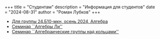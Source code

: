 +++
title = "Студентам"
description = "Информация для студентов"
date = "2024-08-31"
author = "Роман Лубков"
+++

- [Для группы 24.Б10-мкн, осень 2024, Алгебра](/~lubkov/24B10-mcs)
- [Семинар ``Алгебры Ли''](/~lubkov/seminars/lie-algebras2024)
- [Семинар ``Алгебраические группы над кольцами''](/~lubkov/seminars/chevalley2024)